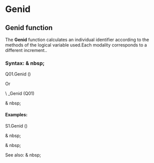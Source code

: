 # Genid

## Genid function

The **Genid** function calculates an individual identifier according to the methods of the logical variable used.Each modality corresponds to a different increment..

### Syntax: & nbsp;

Q01.Genid ()

Or

\ _Genid (Q01)

& nbsp;

#### Examples:

S1.Genid ()

& nbsp;

& nbsp;

See also: & nbsp;